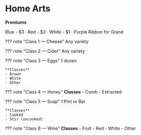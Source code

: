 # Home Arts

**Premiums**

Blue - $3 · Red - $2 · White - $1 · Purple Ribbon for Grand

??? note "Class 1 — Cheese"
    Any variety

??? note "Class 2 — Cider"
    Any variety

??? note "Class 3 — Eggs"
    1 dozen

    **Classes**
    - Brown
    - White
    - Other

??? note "Class 4 — Honey"
    **Classes**
    - Comb
    - Extracted

??? note "Class 5 — Soap"
    1 Pint or Bar

    **Classes**
    - Cooked
    - Stir (uncooked)

??? note "Class 6 — Wine"
    **Classes**
    - Fruit
    - Red
    - White
    - Other
